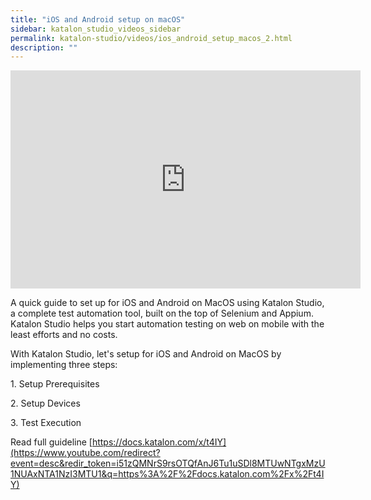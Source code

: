 ```yaml
---
title: "iOS and Android setup on macOS"
sidebar: katalon_studio_videos_sidebar
permalink: katalon-studio/videos/ios_android_setup_macos_2.html
description: ""
---
```

<iframe src="https://www.youtube.com/embed/PZkaaDZMBwc?autoplay=1" width="560" height="349" frameborder="0" allowfullscreen="allowfullscreen">&nbsp;</iframe>

A quick guide to set up for iOS and Android on MacOS using Katalon Studio, a complete test automation tool, built on the top of Selenium and Appium. Katalon Studio helps you start automation testing on web on mobile with the least efforts and no costs.

With Katalon Studio, let's setup for iOS and Android on MacOS by implementing three steps:

1\. Setup Prerequisites

2\. Setup Devices

3\. Test Execution

Read full guideline [https://docs.katalon.com/x/t4IY](https://www.youtube.com/redirect?event=desc&redir_token=i51zQMNrS9rsOTQfAnJ6Tu1uSDl8MTUwNTgxMzU1NUAxNTA1NzI3MTU1&q=https%3A%2F%2Fdocs.katalon.com%2Fx%2Ft4IY)